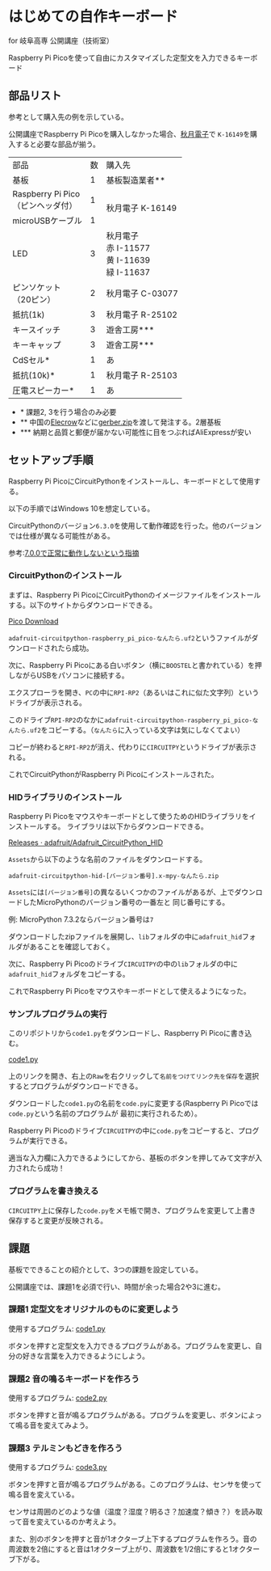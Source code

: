 # はじめての自作キーボード

for 岐阜高専 公開講座（技術室）

Raspberry Pi Picoを使って自由にカスタマイズした定型文を入力できるキーボード

## 部品リスト

参考として購入先の例を示している。

公開講座でRaspberry Pi Picoを購入しなかった場合、[秋月電子](https://akizukidenshi.com/catalog/)で
`K-16149`を購入すると必要な部品が揃う。

<table>
	<tr>
		<td>部品</td>
		<td>数</td>
		<td>購入先</td>
	</tr>
	<tr>
		<td>基板</td>
		<td>1</td>
		<td>基板製造業者**</td>
	</tr>
	<tr>
		<td>Raspberry Pi Pico<br>（ピンヘッダ付）</td>
		<td>1</td>
		<td rowspan="2">秋月電子 K-16149</td>
	</tr>
	<tr>
		<td>microUSBケーブル</td>
		<td>1</td>
	</tr>
	<tr>
		<td>LED</td>
		<td>3</td>
		<td>秋月電子<br>赤 I-11577<br>黄 I-11639<br>緑 I-11637</td>
	</tr>
	<tr>
		<td>ピンソケット<br>（20ピン）</td>
		<td>2</td>
		<td>秋月電子 C-03077</td>
	</tr>
	<tr>
		<td>抵抗(1k)</td>
		<td>3</td>
		<td>秋月電子 R-25102</td>
	</tr>
	<tr>
		<td>キースイッチ</td>
		<td>3</td>
		<td>遊舎工房***</td>
	</tr>
	<tr>
		<td>キーキャップ</td>
		<td>3</td>
		<td>遊舎工房***</td>
	</tr>
	<tr>
		<td>CdSセル*</td>
		<td>1</td>
		<td>あ</td>
	</tr>
	<tr>
		<td>抵抗(10k)*</td>
		<td>1</td>
		<td>秋月電子 R-25103</td>
	</tr>
	<tr>
		<td>圧電スピーカー*</td>
		<td>1</td>
		<td>あ</td>
	</tr>
</table>

- \* 課題2, 3を行う場合のみ必要
- ** 中国の[Elecrow](https://www.elecrow.com/)などに[gerber.zip](./gerber.zip)を渡して発注する。2層基板
- *** 納期と品質と郵便が届かない可能性に目をつぶればAliExpressが安い

## セットアップ手順

Raspberry Pi PicoにCircuitPythonをインストールし、キーボードとして使用する。

以下の手順ではWindows 10を想定している。

CircuitPythonのバージョン`6.3.0`を使用して動作確認を行った。他のバージョンでは仕様が異なる可能性がある。

参考:[7.0.0で正常に動作しないという指摘](https://www.hobbyhappyblog.jp/raspberrypipico-keyboard)

### CircuitPythonのインストール

まずは、Raspberry Pi PicoにCircuitPythonのイメージファイルをインストールする。以下のサイトからダウンロードできる。

[Pico Download](https://circuitpython.org/board/raspberry_pi_pico/)

`adafruit-circuitpython-raspberry_pi_pico-なんたら.uf2`というファイルがダウンロードされたら成功。

次に、Raspberry Pi Picoにある白いボタン（横に`BOOSTEL`と書かれている）を押しながらUSBをパソコンに接続する。

エクスプローラを開き、`PC`の中に`RPI-RP2`（あるいはこれに似た文字列）というドライブが表示される。

このドライブ`RPI-RP2`のなかに`adafruit-circuitpython-raspberry_pi_pico-なんたら.uf2`をコピーする。（`なんたら`に入っている文字は気にしなくてよい）

コピーが終わると`RPI-RP2`が消え、代わりに`CIRCUITPY`というドライブが表示される。

これでCircuitPythonがRaspberry Pi Picoにインストールされた。

### HIDライブラリのインストール

Raspberry Pi Picoをマウスやキーボードとして使うためのHIDライブラリをインストールする。
ライブラリは以下からダウンロードできる。

[Releases · adafruit/Adafruit_CircuitPython_HID](https://github.com/adafruit/Adafruit_CircuitPython_HID/releases)

`Assets`から以下のような名前のファイルをダウンロードする。

`adafruit-circuitpython-hid-[バージョン番号].x-mpy-なんたら.zip`

`Assets`には`[バージョン番号]`の異なるいくつかのファイルがあるが、上でダウンロードしたMicroPythonのバージョン番号の一番左と
同じ番号にする。

例: MicroPython 7.3.2ならバージョン番号は`7`

ダウンロードしたzipファイルを展開し、`lib`フォルダの中に`adafruit_hid`フォルダがあることを確認しておく。

次に、Raspberry Pi Picoのドライブ`CIRCUITPY`の中の`lib`フォルダの中に`adafruit_hid`フォルダをコピーする。

これでRaspberry Pi Picoをマウスやキーボードとして使えるようになった。

### サンプルプログラムの実行

このリポジトリから`code1.py`をダウンロードし、Raspberry Pi Picoに書き込む。

[code1.py](./code1.py)

上のリンクを開き、右上の`Raw`を右クリックして`名前をつけてリンク先を保存`を選択するとプログラムがダウンロードできる。

ダウンロードした`code1.py`の名前を`code.py`に変更する(Raspberry Pi Picoでは`code.py`という名前のプログラムが
最初に実行されるため）。

Raspberry Pi Picoのドライブ`CIRCUITPY`の中に`code.py`をコピーすると、プログラムが実行できる。

適当な入力欄に入力できるようにしてから、基板のボタンを押してみて文字が入力されたら成功！



### プログラムを書き換える

`CIRCUITPY`上に保存した`code.py`をメモ帳で開き、プログラムを変更して上書き保存すると変更が反映される。

## 課題

基板でできることの紹介として、3つの課題を設定している。

公開講座では、課題1を必須で行い、時間が余った場合2や3に進む。

### 課題1 定型文をオリジナルのものに変更しよう

使用するプログラム: [code1.py](./code1.py)

ボタンを押すと定型文を入力できるプログラムがある。プログラムを変更し、自分の好きな言葉を入力できるようにしよう。

### 課題2 音の鳴るキーボードを作ろう

使用するプログラム: [code2.py](./code2.py)

ボタンを押すと音が鳴るプログラムがある。プログラムを変更し、ボタンによって鳴る音を変えてみよう。

### 課題3 テルミンもどきを作ろう

使用するプログラム: [code3.py](./code3.py)

ボタンを押すと音が鳴るプログラムがある。このプログラムは、センサを使って鳴る音を変えている。

センサは周囲のどのような値（温度？湿度？明るさ？加速度？傾き？）を読み取って音を変えているのか考えよう。

また、別のボタンを押すと音が1オクターブ上下するプログラムを作ろう。音の周波数を2倍にすると音は1オクターブ上がり、周波数を1/2倍にすると1オクターブ下がる。
